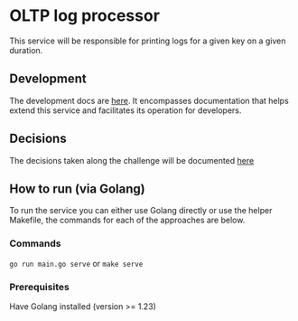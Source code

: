 # OLTP log processor

This service will be responsible for printing logs for a given key on a given duration.

## Development

The development docs are [here](./docs/development.md).
It encompasses documentation that helps extend this service and facilitates its operation for developers.

## Decisions

The decisions taken along the challenge will be documented [here](./docs/decisions.md)

## How to run (via Golang)

To run the service you can either use Golang directly or use the helper Makefile, the commands for each of the approaches are below.

### Commands

`go run main.go serve` or
`make serve` 

### Prerequisites

Have Golang installed (version >= 1.23)